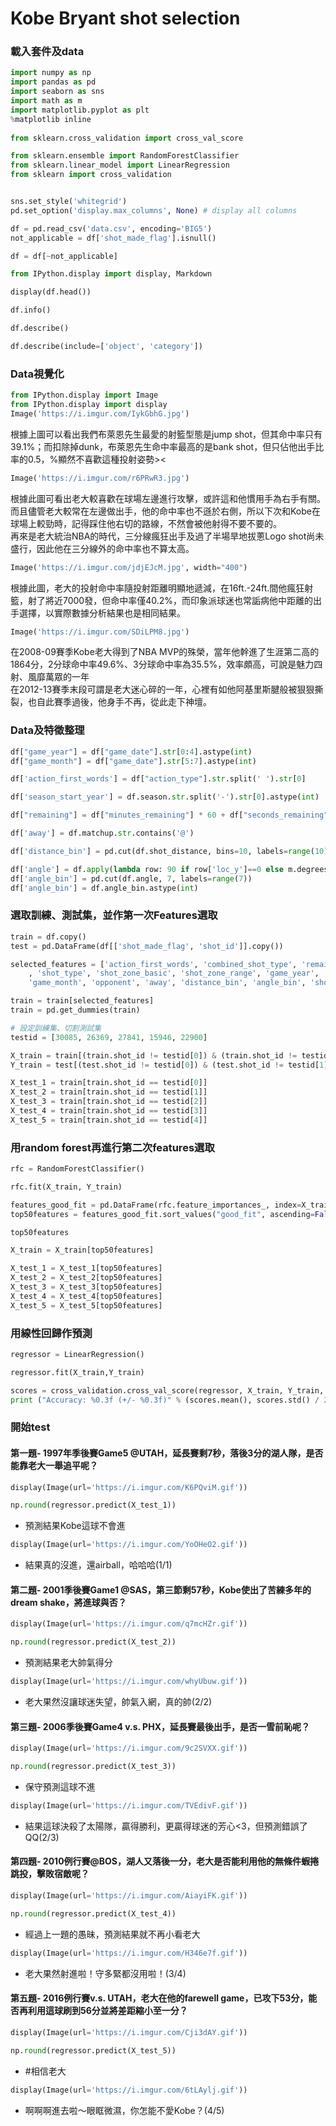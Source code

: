# Kobe Bryant shot selection

### 載入套件及data

```python
import numpy as np 
import pandas as pd 
import seaborn as sns
import math as m
import matplotlib.pyplot as plt
%matplotlib inline
 
from sklearn.cross_validation import cross_val_score

from sklearn.ensemble import RandomForestClassifier
from sklearn.linear_model import LinearRegression
from sklearn import cross_validation


sns.set_style('whitegrid')
pd.set_option('display.max_columns', None) # display all columns
```

```python
df = pd.read_csv('data.csv', encoding='BIG5')
not_applicable = df['shot_made_flag'].isnull()

df = df[~not_applicable]
```

```python
from IPython.display import display, Markdown 
```

```python
display(df.head())
```

```python
df.info()
```

```python
df.describe()
```

```python
df.describe(include=['object', 'category'])
```

### Data視覺化

```python
from IPython.display import Image
from IPython.display import display
Image('https://i.imgur.com/IykGbhG.jpg')
```

根據上圖可以看出我們布萊恩先生最愛的射籃型態是jump shot，但其命中率只有39.1%；而扣除掉dunk，布萊恩先生命中率最高的是bank
shot，但只佔他出手比率的0.5，%顯然不喜歡這種投射姿勢><

```python
Image('https://i.imgur.com/r6PRwR3.jpg')
```

根據此圖可看出老大較喜歡在球場左邊進行攻擊，或許這和他慣用手為右手有關。而且儘管老大較常在左邊做出手，他的命中率也不遜於右側，所以下次和Kobe在球場上較勁時，記得踩住他右切的路線，不然會被他射得不要不要的。<br/>
再來是老大統治NBA的時代，三分線瘋狂出手及過了半場旱地拔蔥Logo shot尚未盛行，因此他在三分線外的命中率也不算太高。

```python
Image('https://i.imgur.com/jdjEJcM.jpg', width="400")
```

根據此圖，老大的投射命中率隨投射距離明顯地遞減，在16ft.-24ft.間他瘋狂射籃，射了將近7000發，但命中率僅40.2%，而印象派球迷也常詬病他中距離的出手選擇，以實際數據分析結果也是相同結果。

```python
Image('https://i.imgur.com/SDiLPM8.jpg')
```

在2008-09賽季Kobe老大得到了NBA
MVP的殊榮，當年他幹進了生涯第二高的1864分，2分球命中率49.6%、3分球命中率為35.5%，效率頗高，可說是魅力四射、風靡萬眾的一年<br/>
在2012-13賽季末段可謂是老大迷心碎的一年，心裡有如他阿基里斯腱般被狠狠撕裂，也自此賽季過後，他身手不再，從此走下神壇。

### Data及特徵整理

```python
df["game_year"] = df["game_date"].str[0:4].astype(int)
df["game_month"] = df["game_date"].str[5:7].astype(int)
```

```python
df['action_first_words'] = df["action_type"].str.split(' ').str[0]
```

```python
df['season_start_year'] = df.season.str.split('-').str[0].astype(int)
```

```python
df["remaining"] = df["minutes_remaining"] * 60 + df["seconds_remaining"]
```

```python
df['away'] = df.matchup.str.contains('@')
```

```python
df['distance_bin'] = pd.cut(df.shot_distance, bins=10, labels=range(10))
```

```python
df['angle'] = df.apply(lambda row: 90 if row['loc_y']==0 else m.degrees(m.atan(row['loc_x']/abs(row['loc_y']))),axis=1)
df['angle_bin'] = pd.cut(df.angle, 7, labels=range(7))
df['angle_bin'] = df.angle_bin.astype(int)
```

### 選取訓練、測試集，並作第一次Features選取

```python
train = df.copy()
test = pd.DataFrame(df[['shot_made_flag', 'shot_id']].copy())
```

```python
selected_features = ['action_first_words', 'combined_shot_type', 'remaining', 'period', 'season_start_year'
    , 'shot_type', 'shot_zone_basic', 'shot_zone_range', 'game_year',
    'game_month', 'opponent', 'away', 'distance_bin', 'angle_bin', 'shot_id']
```

```python
train = train[selected_features]
train = pd.get_dummies(train)
```

```python
# 設定訓練集、切割測試集
testid = [30085, 26369, 27841, 15946, 22900]

X_train = train[(train.shot_id != testid[0]) & (train.shot_id != testid[1]) & (train.shot_id != testid[2]) & (train.shot_id != testid[3]) & (train.shot_id != testid[4])]
Y_train = test[(test.shot_id != testid[0]) & (test.shot_id != testid[1]) & (test.shot_id != testid[2]) & (test.shot_id != testid[3]) & (test.shot_id != testid[4])].drop('shot_id', axis = 1)

X_test_1 = train[train.shot_id == testid[0]]
X_test_2 = train[train.shot_id == testid[1]]
X_test_3 = train[train.shot_id == testid[2]]
X_test_4 = train[train.shot_id == testid[3]]
X_test_5 = train[train.shot_id == testid[4]]
```

### 用random forest再進行第二次features選取

```python
rfc = RandomForestClassifier()
```

```python
rfc.fit(X_train, Y_train)
```

```python
features_good_fit = pd.DataFrame(rfc.feature_importances_, index=X_train.columns, columns=["good_fit"])
top50features = features_good_fit.sort_values("good_fit", ascending=False).head(50).index
```

```python
top50features
```

```python
X_train = X_train[top50features]

X_test_1 = X_test_1[top50features]
X_test_2 = X_test_2[top50features]
X_test_3 = X_test_3[top50features]
X_test_4 = X_test_4[top50features]
X_test_5 = X_test_5[top50features]
```

### 用線性回歸作預測

```python
regressor = LinearRegression()

regressor.fit(X_train,Y_train)
```

```python
scores = cross_validation.cross_val_score(regressor, X_train, Y_train, cv=10)
print ("Accuracy: %0.3f (+/- %0.3f)" % (scores.mean(), scores.std() / 2))    
```

### 開始test

#### 第一題- 1997年季後賽Game5 @UTAH，延長賽剩7秒，落後3分的湖人隊，是否能靠老大一舉追平呢？

```python
display(Image(url='https://i.imgur.com/K6PQviM.gif'))
```

```python
np.round(regressor.predict(X_test_1))
```

* 預測結果Kobe這球不會進

```python
display(Image(url='https://i.imgur.com/YoOHeO2.gif'))
```

* 結果真的沒進，還airball，哈哈哈(1/1)

#### 第二題- 2001季後賽Game1 @SAS，第三節剩57秒，Kobe使出了苦練多年的dream shake，將進球與否？

```python
display(Image(url='https://i.imgur.com/q7mcHZr.gif'))
```

```python
np.round(regressor.predict(X_test_2))
```

* 預測結果老大帥氣得分

```python
display(Image(url='https://i.imgur.com/whyUbuw.gif'))
```

* 老大果然沒讓球迷失望，帥氣入網，真的帥(2/2)

#### 第三題- 2006季後賽Game4 v.s. PHX，延長賽最後出手，是否一雪前恥呢？

```python
display(Image(url='https://i.imgur.com/9c2SVXX.gif'))
```

```python
np.round(regressor.predict(X_test_3))
```

* 保守預測這球不進

```python
display(Image(url='https://i.imgur.com/TVEdivF.gif'))
```

* 結果這球決殺了太陽隊，贏得勝利，更贏得球迷的芳心<3，但預測錯誤了QQ(2/3)

#### 第四題- 2010例行賽@BOS，湖人又落後一分，老大是否能利用他的無條件蝦捲跳投，擊敗宿敵呢？

```python
display(Image(url='https://i.imgur.com/AiayiFK.gif'))
```

```python
np.round(regressor.predict(X_test_4))
```

* 經過上一題的愚昧，預測結果就不再小看老大

```python
display(Image(url='https://i.imgur.com/H346e7f.gif'))
```

* 老大果然射進啦！守多緊都沒用啦！(3/4)

#### 第五題- 2016例行賽v.s. UTAH，老大在他的farewell game，已攻下53分，能否再利用這球刷到56分並將差距縮小至一分？

```python
display(Image(url='https://i.imgur.com/Cji3dAY.gif'))
```

```python
np.round(regressor.predict(X_test_5))
```

* #相信老大

```python
display(Image(url='https://i.imgur.com/6tLAylj.gif'))
```

* 啊啊啊進去啦～眼眶微濕，你怎能不愛Kobe？(4/5)

